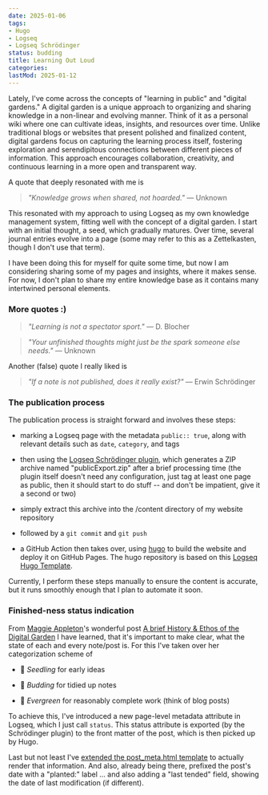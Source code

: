```yaml
---
date: 2025-01-06
tags:
- Hugo
- Logseq
- Logseq Schrödinger
status: budding
title: Learning Out Loud
categories:
lastMod: 2025-01-12
---
```

Lately, I've come across the concepts of "learning in public" and "digital gardens." A digital garden is a unique approach to organizing and sharing knowledge in a non-linear and evolving manner. Think of it as a personal wiki where one can cultivate ideas, insights, and resources over time. Unlike traditional blogs or websites that present polished and finalized content, digital gardens focus on capturing the learning process itself, fostering exploration and serendipitous connections between different pieces of information. This approach encourages collaboration, creativity, and continuous learning in a more open and transparent way.

A quote that deeply resonated with me is

> *"Knowledge grows when shared, not hoarded."*  — Unknown

This resonated with my approach to using Logseq as my own knowledge management system, fitting well with the concept of a digital garden. I start with an initial thought, a seed, which gradually matures. Over time, several journal entries evolve into a page (some may refer to this as a Zettelkasten, though I don't use that term).

I have been doing this for myself for quite some time, but now I am considering sharing some of my pages and insights, where it makes sense. For now, I don't plan to share my entire knowledge base as it contains many intertwined personal elements.

### More quotes :)

> *"Learning is not a spectator sport."* — D. Blocher

> *"Your unfinished thoughts might just be the spark someone else needs."* — Unknown

Another (false) quote I really liked is

> *"If a note is not published, does it really exist?"* — Erwin Schrödinger

### The publication process

The publication process is straight forward and involves these steps:

  + marking a Logseq page with the metadata `public:: true`, along with relevant details such as `date`, `category`, and tags

  + then using the [Logseq Schrödinger plugin](https://github.com/sawhney17/logseq-schrodinger), which generates a ZIP archive named "publicExport.zip" after a brief processing time (the plugin itself doesn't need any configuration, just tag at least one page as public, then it should start to do stuff -- and don't be impatient, give it a second or two)

  + simply extract this archive into the /content directory of my website repository

  + followed by a `git commit` and `git push`

  + a GitHub Action then takes over, using [hugo](https://gohugo.io/) to build the website and deploy it on GitHub Pages. The hugo repository is based on this [Logseq Hugo Template](https://github.com/CharlesChiuGit/Logseq-Hugo-Template).

Currently, I perform these steps manually to ensure the content is accurate, but it runs smoothly enough that I plan to automate it soon.

### Finished-ness status indication

From [Maggie Appleton](https://maggieappleton.com/)'s wonderful post [A brief History & Ethos of the Digital Garden](https://maggieappleton.com/garden-history) I have learned, that it's important to make clear, what the state of each and every note/post is. For this I've taken over her categorization scheme of

  + 🌱 *Seedling* for early ideas

  + 🌿 *Budding* for tidied up notes

  + 🌳 *Evergreen* for reasonably complete work (think of blog posts)

To achieve this, I've introduced a new page-level metadata attribute in Logseq, which I just call `status`. This status attribute is exported (by the Schrödinger plugin) to the front matter of the post, which is then picked up by Hugo.

Last but not least I've [extended the post_meta.html template](https://github.com/stesie/stesie.github.com/blob/main/layouts/partials/post_meta.html#L5) to actually render that information. And also, already being there, prefixed the post's date with a "planted:" label ... and also adding a "last tended" field, showing the date of last modification (if different).
